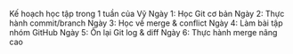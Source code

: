Kế hoạch học tập trong 1 tuần của Vỹ
Ngày 1: Học Git cơ bản
Ngày 2: Thực hành commit/branch
Ngày 3: Học về merge & conflict
Ngày 4: Làm bài tập nhóm GitHub
Ngày 5: Ôn lại Git log & diff
Ngày 6: Thực hành merge nâng cao

